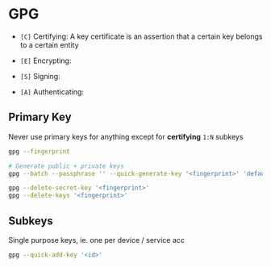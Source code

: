# GPG

- `[C]` Certifying: A key certificate is an assertion that a certain key belongs to a certain entity

- `[E]` Encrypting:

- `[S]` Signing:

- `[A]` Authenticating:

## Primary Key

Never use primary keys for anything except for **certifying** `1:N` subkeys

```bash
gpg --fingerprint
```

```bash
# Generate public + private keys
gpg --batch --passphrase '' --quick-generate-key '<fingerprint>' 'default' 'cert' 'never'
```

```bash
gpg --delete-secret-key '<fingerprint>'
gpg --delete-keys '<fingerprint>'
```

## Subkeys

Single purpose keys, ie. one per device / service acc

```bash
gpg --quick-add-key '<id>'
```
